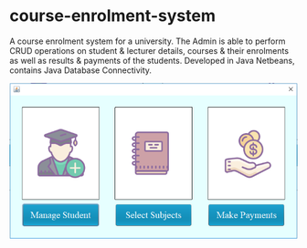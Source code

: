 # course-enrolment-system
A course enrolment system for a university. The Admin is able to perform CRUD operations on student &amp; lecturer details, courses &amp; their enrolments as well as results &amp; payments of the students. Developed in Java Netbeans, contains Java Database Connectivity.

![Welcome Screen](/screenshots/10.PNG?raw=true "Welcome Screen")
